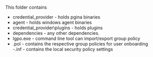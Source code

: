 This folder contains

- credential_provider - holds pgina binaries
- agent - holds windows agent binaries
- credential_provider\plugins - holds plugins
- dependencies - any other dependencies.
- lgpo.exe - command line tool can import/export group policy
- .pol - contains the respective group policies for user onboarding  
-.inf - contains the local security policy settings
  
